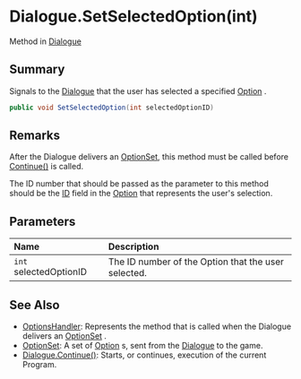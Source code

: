 # Dialogue.SetSelectedOption(int)

Method in [Dialogue](/docs/api/csharp/yarn.dialogue.md)

## Summary


Signals to the  <a href="yarn.dialogue.md">Dialogue</a>  that the user has selected a
specified  <a href="yarn.optionset.option.md">Option</a> .


```csharp
public void SetSelectedOption(int selectedOptionID)
```

## Remarks

<p>
After the Dialogue delivers an <a href="yarn.optionset.md">OptionSet</a>, this method
must be called before <a href="yarn.dialogue.continue.md">Continue()</a> is called.
</p> <p>
The ID number that should be passed as the parameter to this method
should be the <a href="yarn.optionset.option.id.md">ID</a> field in the <a href="yarn.optionset.option.md">Option</a> that represents the user's selection.
</p>

## Parameters

|Name|Description|
|:---|:---|
|`int` selectedOptionID|The ID number of the Option that the user selected.|

## See Also

* [OptionsHandler](/docs/api/csharp/yarn.optionshandler.md): Represents the method that is called when the Dialogue delivers an  <a href="yarn.optionset.md">OptionSet</a> .
* [OptionSet](/docs/api/csharp/yarn.optionset.md): A set of  <a href="yarn.optionset.option.md">Option</a> s, sent from the  <a href="yarn.dialogue.md">Dialogue</a>  to the game.
* [Dialogue.Continue\(\)](/docs/api/csharp/yarn.dialogue.continue.md): Starts, or continues, execution of the current Program.

